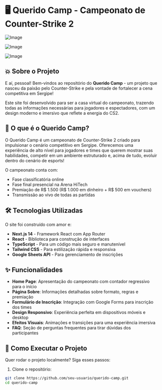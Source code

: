 # 🖥️ Querido Camp - Campeonato de Counter-Strike 2

![Image](https://github.com/user-attachments/assets/7c185395-b66d-41d6-98b9-8f032b43d5e2)

![Image](https://github.com/user-attachments/assets/19b58e31-2a4f-475f-89bd-eb4ac377386a)

![Image](https://github.com/user-attachments/assets/4262a272-925e-4d44-bcc6-82fe2c8a9818)

## 💥 Sobre o Projeto

E aí, pessoal! Bem-vindos ao repositório do **Querido Camp** - um projeto que nasceu da paixão pelo Counter-Strike e pela vontade de fortalecer a cena competitiva em Sergipe!

Este site foi desenvolvido para ser a casa virtual do campeonato, trazendo todas as informações necessárias para jogadores e espectadores, com um design moderno e imersivo que reflete a energia do CS2.

## 🚀 O que é o Querido Camp?

O Querido Camp é um campeonato de Counter-Strike 2 criado para impulsionar o cenário competitivo em Sergipe. Oferecemos uma experiência de alto nível para jogadores e times que querem mostrar suas habilidades, competir em um ambiente estruturado e, acima de tudo, evoluir dentro do cenário de esports!

O campeonato conta com:
- Fase classificatória online
- Fase final presencial na Arena HiTech
- Premiação de R$ 1.500 (R$ 1.000 em dinheiro + R$ 500 em vouchers)
- Transmissão ao vivo de todas as partidas

## 🛠️ Tecnologias Utilizadas

O site foi construído com amor e:

- **Next.js 14** - Framework React com App Router
- **React** - Biblioteca para construção de interfaces
- **TypeScript** - Para um código mais seguro e manutenível
- **Tailwind CSS** - Para estilização rápida e responsiva
- **Google Sheets API** - Para gerenciamento de inscrições

## ✨ Funcionalidades

- **Home Page**: Apresentação do campeonato com contador regressivo para o início
- **Página Sobre**: Informações detalhadas sobre formato, regras e premiação
- **Formulário de Inscrição**: Integração com Google Forms para inscrição dos times
- **Design Responsivo**: Experiência perfeita em dispositivos móveis e desktop
- **Efeitos Visuais**: Animações e transições para uma experiência imersiva
- **FAQ**: Seção de perguntas frequentes para tirar dúvidas dos participantes

## 🚦 Como Executar o Projeto

Quer rodar o projeto localmente? Siga esses passos:

1. Clone o repositório:
```bash
git clone https://github.com/seu-usuario/querido-camp.git
cd querido-camp

